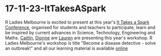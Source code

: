 # 17-11-23-ItTakesASpark

R Ladies Melbourne is excited to present at this year's [It Takes a Spark Conference](https://spark-educonferences.com.au/), organised for students and teachers to participate, learn and be inspired by current advances in Science, Technology, Engineering and Maths. [Caitlin](https://github.com/BourkeCaitlin), [Dionne](https://github.com/dionnecargy) are [Lauren](https://github.com/lauren-smith-r) are presenting this year's workshop.
R Ladies Melbourne's workshop is title "Become a disease detective - solve an outbreak!" and all our learning material is available [online](https://r-ladiesmelbourne.github.io/17-11-23-ItTakesASpark/)
